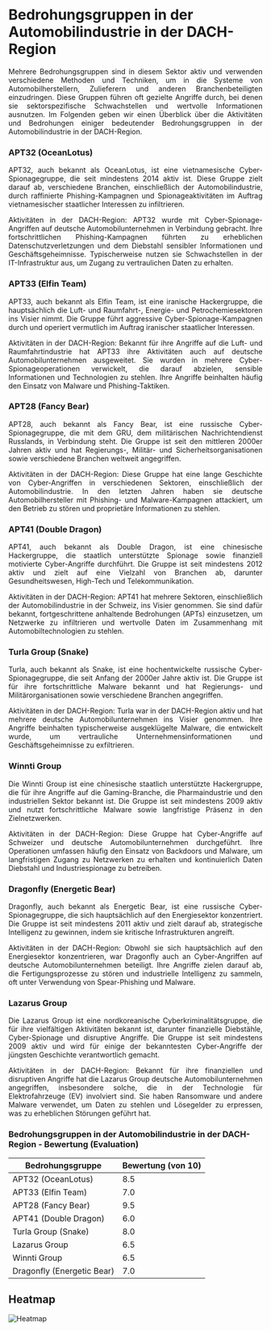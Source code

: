 # Bedrohungsgruppen in der Automobilindustrie in der DACH-Region
<div align="justify">
Mehrere Bedrohungsgruppen sind in diesem Sektor aktiv und verwenden verschiedene Methoden und Techniken, um in die Systeme von Automobilherstellern, Zulieferern und anderen Branchenbeteiligten einzudringen. Diese Gruppen führen oft gezielte Angriffe durch, bei denen sie sektorspezifische Schwachstellen und wertvolle Informationen ausnutzen. Im Folgenden geben wir einen Überblick über die Aktivitäten und Bedrohungen einiger bedeutender Bedrohungsgruppen in der Automobilindustrie in der DACH-Region.

### APT32 (OceanLotus)

APT32, auch bekannt als OceanLotus, ist eine vietnamesische Cyber-Spionagegruppe, die seit mindestens 2014 aktiv ist. Diese Gruppe zielt darauf ab, verschiedene Branchen, einschließlich der Automobilindustrie, durch raffinierte Phishing-Kampagnen und Spionageaktivitäten im Auftrag vietnamesischer staatlicher Interessen zu infiltrieren.

Aktivitäten in der DACH-Region: APT32 wurde mit Cyber-Spionage-Angriffen auf deutsche Automobilunternehmen in Verbindung gebracht. Ihre fortschrittlichen Phishing-Kampagnen führten zu erheblichen Datenschutzverletzungen und dem Diebstahl sensibler Informationen und Geschäftsgeheimnisse. Typischerweise nutzen sie Schwachstellen in der IT-Infrastruktur aus, um Zugang zu vertraulichen Daten zu erhalten.

### APT33 (Elfin Team)

APT33, auch bekannt als Elfin Team, ist eine iranische Hackergruppe, die hauptsächlich die Luft- und Raumfahrt-, Energie- und Petrochemiesektoren ins Visier nimmt. Die Gruppe führt aggressive Cyber-Spionage-Kampagnen durch und operiert vermutlich im Auftrag iranischer staatlicher Interessen.

Aktivitäten in der DACH-Region: Bekannt für ihre Angriffe auf die Luft- und Raumfahrtindustrie hat APT33 ihre Aktivitäten auch auf deutsche Automobilunternehmen ausgeweitet. Sie wurden in mehrere Cyber-Spionageoperationen verwickelt, die darauf abzielen, sensible Informationen und Technologien zu stehlen. Ihre Angriffe beinhalten häufig den Einsatz von Malware und Phishing-Taktiken.

### APT28 (Fancy Bear)

APT28, auch bekannt als Fancy Bear, ist eine russische Cyber-Spionagegruppe, die mit dem GRU, dem militärischen Nachrichtendienst Russlands, in Verbindung steht. Die Gruppe ist seit den mittleren 2000er Jahren aktiv und hat Regierungs-, Militär- und Sicherheitsorganisationen sowie verschiedene Branchen weltweit angegriffen.

Aktivitäten in der DACH-Region: Diese Gruppe hat eine lange Geschichte von Cyber-Angriffen in verschiedenen Sektoren, einschließlich der Automobilindustrie. In den letzten Jahren haben sie deutsche Automobilhersteller mit Phishing- und Malware-Kampagnen attackiert, um den Betrieb zu stören und proprietäre Informationen zu stehlen.

### APT41 (Double Dragon)

APT41, auch bekannt als Double Dragon, ist eine chinesische Hackergruppe, die staatlich unterstützte Spionage sowie finanziell motivierte Cyber-Angriffe durchführt. Die Gruppe ist seit mindestens 2012 aktiv und zielt auf eine Vielzahl von Branchen ab, darunter Gesundheitswesen, High-Tech und Telekommunikation.

Aktivitäten in der DACH-Region: APT41 hat mehrere Sektoren, einschließlich der Automobilindustrie in der Schweiz, ins Visier genommen. Sie sind dafür bekannt, fortgeschrittene anhaltende Bedrohungen (APTs) einzusetzen, um Netzwerke zu infiltrieren und wertvolle Daten im Zusammenhang mit Automobiltechnologien zu stehlen.

### Turla Group (Snake)

Turla, auch bekannt als Snake, ist eine hochentwickelte russische Cyber-Spionagegruppe, die seit Anfang der 2000er Jahre aktiv ist. Die Gruppe ist für ihre fortschrittliche Malware bekannt und hat Regierungs- und Militärorganisationen sowie verschiedene Branchen angegriffen.

Aktivitäten in der DACH-Region: Turla war in der DACH-Region aktiv und hat mehrere deutsche Automobilunternehmen ins Visier genommen. Ihre Angriffe beinhalten typischerweise ausgeklügelte Malware, die entwickelt wurde, um vertrauliche Unternehmensinformationen und Geschäftsgeheimnisse zu exfiltrieren.

### Winnti Group

Die Winnti Group ist eine chinesische staatlich unterstützte Hackergruppe, die für ihre Angriffe auf die Gaming-Branche, die Pharmaindustrie und den industriellen Sektor bekannt ist. Die Gruppe ist seit mindestens 2009 aktiv und nutzt fortschrittliche Malware sowie langfristige Präsenz in den Zielnetzwerken.

Aktivitäten in der DACH-Region: Diese Gruppe hat Cyber-Angriffe auf Schweizer und deutsche Automobilunternehmen durchgeführt. Ihre Operationen umfassen häufig den Einsatz von Backdoors und Malware, um langfristigen Zugang zu Netzwerken zu erhalten und kontinuierlich Daten Diebstahl und Industriespionage zu betreiben.

### Dragonfly (Energetic Bear)

Dragonfly, auch bekannt als Energetic Bear, ist eine russische Cyber-Spionagegruppe, die sich hauptsächlich auf den Energiesektor konzentriert. Die Gruppe ist seit mindestens 2011 aktiv und zielt darauf ab, strategische Intelligenz zu gewinnen, indem sie kritische Infrastrukturen angreift.

Aktivitäten in der DACH-Region: Obwohl sie sich hauptsächlich auf den Energiesektor konzentrieren, war Dragonfly auch an Cyber-Angriffen auf deutsche Automobilunternehmen beteiligt. Ihre Angriffe zielen darauf ab, die Fertigungsprozesse zu stören und industrielle Intelligenz zu sammeln, oft unter Verwendung von Spear-Phishing und Malware.

### Lazarus Group

Die Lazarus Group ist eine nordkoreanische Cyberkriminalitätsgruppe, die für ihre vielfältigen Aktivitäten bekannt ist, darunter finanzielle Diebstähle, Cyber-Spionage und disruptive Angriffe. Die Gruppe ist seit mindestens 2009 aktiv und wird für einige der bekanntesten Cyber-Angriffe der jüngsten Geschichte verantwortlich gemacht.

Aktivitäten in der DACH-Region: Bekannt für ihre finanziellen und disruptiven Angriffe hat die Lazarus Group deutsche Automobilunternehmen angegriffen, insbesondere solche, die in der Technologie für Elektrofahrzeuge (EV) involviert sind. Sie haben Ransomware und andere Malware verwendet, um Daten zu stehlen und Lösegelder zu erpressen, was zu erheblichen Störungen geführt hat.
</div>
<h3>Bedrohungsgruppen in der Automobilindustrie in der DACH-Region - Bewertung (Evaluation)</h3>
<div align="center">
<table>
  <thead>
    <tr>
      <th>Bedrohungsgruppe</th>
      <th>Bewertung (von 10)</th>
    </tr>
  </thead>
  <tbody>
    <tr>
      <td>APT32 (OceanLotus)</td>
      <td>8.5</td>
    </tr>
    <tr>
      <td>APT33 (Elfin Team)</td>
      <td>7.0</td>
    </tr>
    <tr>
      <td>APT28 (Fancy Bear)</td>
      <td>9.5</td>
    </tr>
    <tr>
      <td>APT41 (Double Dragon)</td>
      <td>6.0</td>
    </tr>
    <tr>
      <td>Turla Group (Snake)</td>
      <td>8.0</td>
    </tr>
    <tr>
      <td>Lazarus Group</td>
      <td>6.5</td>
    </tr>
    <tr>
      <td>Winnti Group</td>
      <td>6.5</td>
    </tr>
    <tr>
      <td>Dragonfly (Energetic Bear)</td>
      <td>7.0</td>
    </tr>
  </tbody>
</table>
</div>

## Heatmap

![Heatmap](https://github.com/GeigerLaszlo/Cyber-Security-Heatmaps-Akteure-im-DACH-Region-2024/blob/main/Automotive%20Industry/Automotive_Industry_im_DACH.svg)
